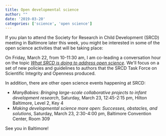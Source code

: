 ```yaml
---
title: Open developmental science
author: ""
date: '2019-03-20'
categories: ['science', 'open science']
---
```


If you plan to attend the Society for Research in Child Development (SRCD) meeting in Baltimore later this week, you might be interested in some of the open science activities that will be taking place:

On Friday, March 22, from 10-11:30 am, I am co-leading a conversation hour on the topic [*What SRCD is doing to address open science*](https://www.rick-gilmore.com/talk/srcd-2019-03-22/).
We'll focus on a set of new policies and guidelines to authors that the SRCD Task Force on Scientific Integrity and Openness produced.

In addition, there are other open science events happening at SRCD:

- *ManyBabies: Bringing large-scale collaborative projects to infant development research*, Saturday, March 23, 12:45-2:15 pm, Hilton Baltimore, Level 2, Key 4
- *Making developmental science more open: Successes, obstacles, and solutions*, Saturday, March 23, 2:30-4:00 pm, Baltimore Convention Center, Room 309

See you in Baltimore!
